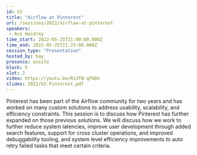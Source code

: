 ```yaml
---
id: h2
title: "Airflow at Pinterest"
url: /sessions/2022/airflow-at-pinterest
speakers:
 - Ace Haidrey
time_start: 2022-05-25T21:00:00.000Z
time_end: 2022-05-25T21:25:00.000Z
session_type: "Presentation"
hosted_by: bay
presence: onsite
block: h
slot: 2
video: https://youtu.be/Rs3TN-qFbDo
slides: 2022/h2-Pinterest.pdf
---
```


Pinterest has been part of the Airflow community for two years and has worked on many custom solutions to address usability, scalability, and efficiency constraints. This session is to discuss how Pinterest has further expanded on those previous solutions. We will discuss how we work to further reduce system latencies, improve user development through added search features, support for cross cluster operations, and improved debuggability tooling, and system level efficiency improvements to auto retry failed tasks that meet certain criteria.
